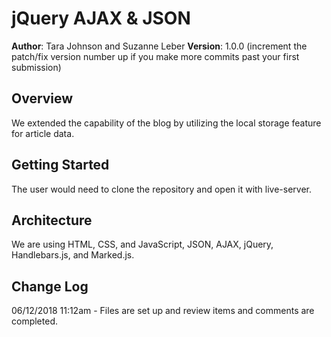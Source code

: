 # jQuery AJAX & JSON

**Author**: Tara Johnson and Suzanne Leber
**Version**: 1.0.0 (increment the patch/fix version number up if you make more commits past your first submission)

## Overview
We extended the capability of the blog by utilizing the local storage feature for article data.

## Getting Started
The user would need to clone the repository and open it with live-server.

## Architecture
We are using HTML, CSS, and JavaScript, JSON, AJAX, jQuery, Handlebars.js, and Marked.js.

## Change Log

06/12/2018 11:12am - Files are set up and review items and comments are completed.